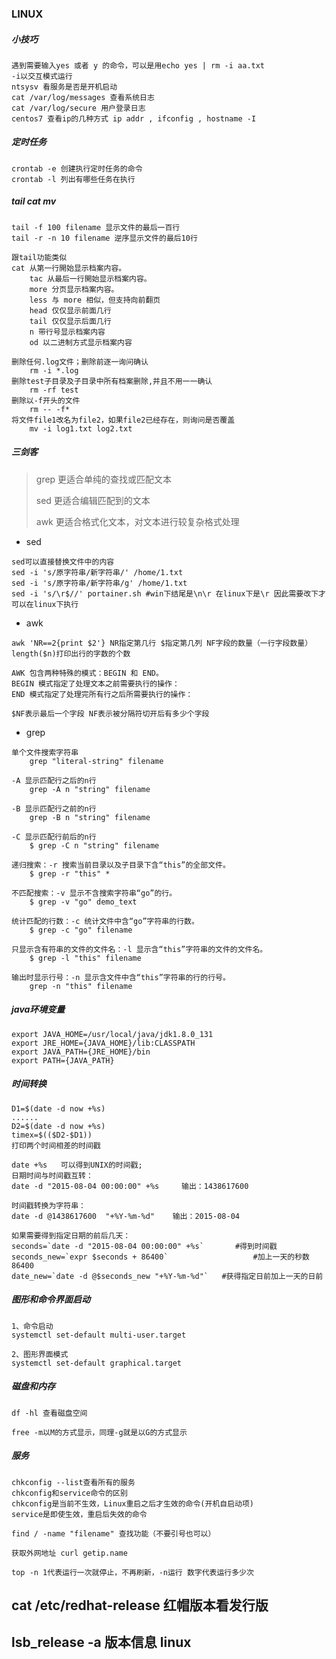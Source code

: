 ### LINUX

##### 小技巧
```linux
遇到需要输入yes 或者 y 的命令，可以是用echo yes | rm -i aa.txt 
-i以交互模式运行
ntsysv 看服务是否是开机启动
cat /var/log/messages 查看系统日志
cat /var/log/secure 用户登录日志
centos7 查看ip的几种方式 ip addr , ifconfig , hostname -I
```

##### 定时任务

```shell
crontab -e 创建执行定时任务的命令
crontab -l 列出有哪些任务在执行
```

##### tail cat mv

```shell
tail -f 100 filename 显示文件的最后一百行
tail -r -n 10 filename 逆序显示文件的最后10行

跟tail功能类似
cat 从第一行開始显示档案内容。
  	tac 从最后一行開始显示档案内容。
  	more 分页显示档案内容。
  	less 与 more 相似，但支持向前翻页
  	head 仅仅显示前面几行
  	tail 仅仅显示后面几行
  	n 带行号显示档案内容
  	od 以二进制方式显示档案内容
  	
删除任何.log文件；删除前逐一询问确认
	rm -i *.log
删除test子目录及子目录中所有档案删除,并且不用一一确认
	rm -rf test
删除以-f开头的文件
	rm -- -f*
将文件file1改名为file2，如果file2已经存在，则询问是否覆盖
	mv -i log1.txt log2.txt
```

##### 三剑客

> grep 更适合单纯的查找或匹配文本
>
> sed  更适合编辑匹配到的文本
>
> awk  更适合格式化文本，对文本进行较复杂格式处理

- sed

 ```shell
sed可以直接替换文件中的内容
sed -i 's/原字符串/新字符串/' /home/1.txt
sed -i 's/原字符串/新字符串/g' /home/1.txt
sed -i 's/\r$//' portainer.sh #win下结尾是\n\r 在linux下是\r 因此需要改下才可以在linux下执行
 ```

- awk

``` linux
awk 'NR==2{print $2'} NR指定第几行 $指定第几列 NF字段的数量（一行字段数量）length($n)打印出行的字数的个数

AWK 包含两种特殊的模式：BEGIN 和 END。
BEGIN 模式指定了处理文本之前需要执行的操作：
END 模式指定了处理完所有行之后所需要执行的操作：

$NF表示最后一个字段 NF表示被分隔符切开后有多少个字段
```

- grep

```linux
单个文件搜索字符串
	grep "literal-string" filename

-A 显示匹配行之后的n行
    grep -A n "string" filename

-B 显示匹配行之前的n行
    grep -B n "string" filename
    
-C 显示匹配行前后的n行
    $ grep -C n "string" filename
   
递归搜索：-r 搜索当前目录以及子目录下含“this”的全部文件。
    $ grep -r "this" *

不匹配搜索：-v 显示不含搜索字符串“go”的行。
    $ grep -v "go" demo_text

统计匹配的行数：-c 统计文件中含“go”字符串的行数。
    $ grep -c "go" filename

只显示含有符串的文件的文件名：-l 显示含“this”字符串的文件的文件名。
    $ grep -l "this" filename

输出时显示行号：-n 显示含文件中含“this”字符串的行的行号。
    grep -n "this" filename
```

##### java环境变量

```shell
export JAVA_HOME=/usr/local/java/jdk1.8.0_131
export JRE_HOME={JAVA_HOME}/lib:CLASSPATH
export JAVA_PATH={JRE_HOME}/bin
export PATH=​{JAVA_PATH}
```

##### 时间转换

```shell
D1=$(date -d now +%s)
......
D2=$(date -d now +%s)
timex=$(($D2-$D1))
打印两个时间相差的时间戳

date +%s   可以得到UNIX的时间戳;
日期时间与时间戳互转：
date -d "2015-08-04 00:00:00" +%s     输出：1438617600

时间戳转换为字符串：
date -d @1438617600  "+%Y-%m-%d"    输出：2015-08-04

如果需要得到指定日期的前后几天：
seconds=`date -d "2015-08-04 00:00:00" +%s`       #得到时间戳
seconds_new=`expr $seconds + 86400`                   #加上一天的秒数86400
date_new=`date -d @$seconds_new "+%Y-%m-%d"`   #获得指定日前加上一天的日前
```

##### 图形和命令界面启动

```shell
1、命令启动
systemctl set-default multi-user.target

2、图形界面模式
systemctl set-default graphical.target
```

##### 磁盘和内存

```shell
df -hl 查看磁盘空间

free -m以M的方式显示，同理-g就是以G的方式显示
```

##### 服务

```shell
chkconfig --list查看所有的服务
chkconfig和service命令的区别
chkconfig是当前不生效，Linux重启之后才生效的命令(开机自启动项)
service是即使生效，重启后失效的命令

find / -name "filename" 查找功能（不要引号也可以）

获取外网地址 curl getip.name

top -n 1代表运行一次就停止，不再刷新，-n运行 数字代表运行多少次
```



## cat /etc/redhat-release 红帽版本看发行版





## **lsb_release -a 版本信息 linux**

